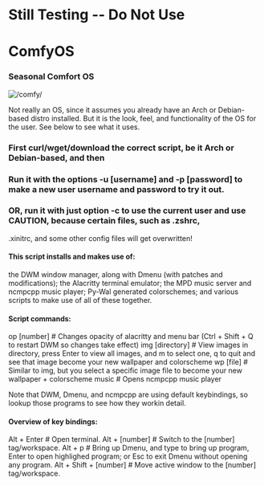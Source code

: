 # Still Testing -- Do Not Use
# ComfyOS
### Seasonal Comfort OS

![/comfy/](/ComfyOS.png)

Not really an OS, since it assumes you already have an Arch or Debian-based distro installed.
But it is the look, feel, and functionality of the OS for the user. See below to see what it uses.

### First curl/wget/download the correct script, be it Arch or Debian-based, and then
### Run it with the options -u [username] and -p [password] to make a new user username and password to try it out.

### OR, run it with just option -c to use the current user and use CAUTION, because certain files, such as .zshrc, 
.xinitrc, and some other config files will get overwritten!

#### This script installs and makes use of:

the DWM window manager, along with Dmenu (with patches and modifications);
the Alacritty terminal emulator;
the MPD music server and ncmpcpp music player;
Py-Wal generated colorschemes;
and various scripts to make use of all of these together.

#### Script commands:
op [number] # Changes opacity of alacritty and menu bar (Ctrl + Shift + Q to restart DWM so changes take effect)
img [directory] # View images in directory, press Enter to view all images, and m to select one, q to quit and see that image become your new wallpaper and colorscheme
wp [file] # Similar to img, but you select a specific image file to become your new wallpaper + colorscheme
music # Opens ncmpcpp music player

Note that DWM, Dmenu, and ncmpcpp are using default keybindings, so lookup those programs to see how they workin detail.

#### Overview of key bindings:

Alt + Enter # Open terminal.
Alt + [number] # Switch to the [number] tag/workspace.
Alt + p # Bring up Dmenu, and type to bring up program, Enter to open highlighed program; or Esc to exit Dmenu without opening any program.
Alt + Shift + [number] # Move active window to the [number] tag/workspace.
